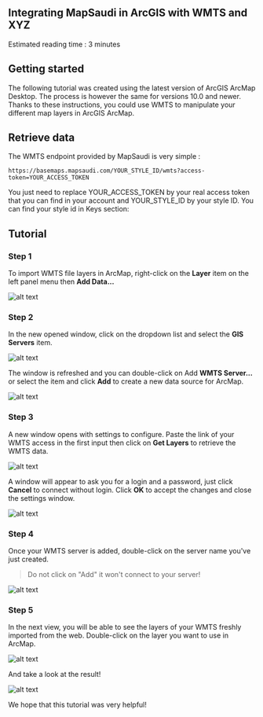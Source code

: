 ## Integrating MapSaudi in ArcGIS with WMTS and XYZ

Estimated reading time : 3 minutes

## Getting started

The following tutorial was created using the latest version of ArcGIS ArcMap Desktop. The process is however the same for versions 10.0 and newer. Thanks to these instructions, you could use WMTS to manipulate your different map layers in ArcGIS ArcMap.

## Retrieve data

The WMTS endpoint provided by MapSaudi is very simple :

`https://basemaps.mapsaudi.com/YOUR_STYLE_ID/wmts?access-token=YOUR_ACCESS_TOKEN`

You just need to replace YOUR_ACCESS_TOKEN by your real access token that you can find in your account and YOUR_STYLE_ID by your style ID. You can find your style id in Keys section:

## Tutorial

### Step 1

To import WMTS file layers in ArcMap, right-click on the **Layer** item on the left panel menu then **Add Data...**

![alt text](./images/pages/arcmap/tuto-01.png)

### Step 2

In the new opened window, click on the dropdown list and select the **GIS Servers** item.

![alt text](./images/pages/arcmap/tuto-02.png)

The window is refreshed and you can double-click on Add **WMTS Server...** or select the item and click **Add** to create a new data source for ArcMap.

![alt text](./images/pages/arcmap/tuto-03.png)

### Step 3

A new window opens with settings to configure. Paste the link of your WMTS access in the first input then click on **Get Layers** to retrieve the WMTS data.

![alt text](./images/pages/arcmap/tuto-04.png)

A window will appear to ask you for a login and a password, just click **Cancel** to connect without login. Click **OK** to accept the changes and close the settings window.

![alt text](./images/pages/arcmap/tuto-05.png)

### Step 4

Once your WMTS server is added, double-click on the server name you've just created.

> Do not click on "Add" it won't connect to your server!

![alt text](./images/pages/arcmap/tuto-06.png)

### Step 5

In the next view, you will be able to see the layers of your WMTS freshly imported from the web. Double-click on the layer you want to use in ArcMap.

![alt text](./images/pages/arcmap/tuto-07.png)

And take a look at the result!

![alt text](./images/pages/arcmap/tuto-08.png)

We hope that this tutorial was very helpful!
